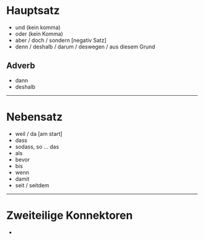 
# Hauptsatz
- und (kein komma)
- oder (kein Komma)
- aber / doch / sondern [negativ Satz]
- denn / deshalb / darum / deswegen / aus diesem Grund
## Adverb
- dann
- deshalb

---

# Nebensatz
- weil / da [am start]
- dass
- sodass, so ... das
- als
- bevor
- bis
- wenn
- damit
- seit / seitdem

 ---
# Zweiteilige Konnektoren

- 
